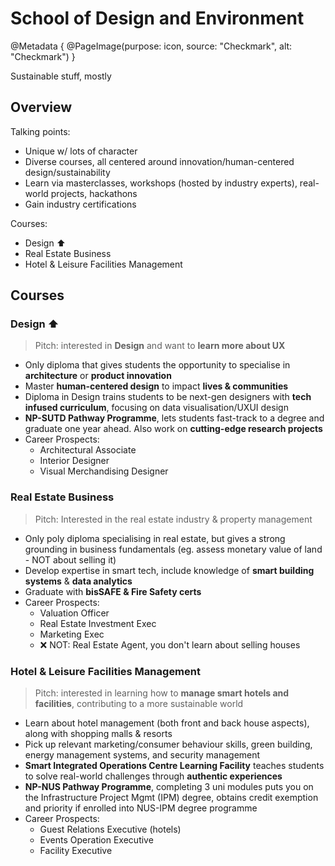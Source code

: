 # School of Design and Environment

@Metadata {
    @PageImage(purpose: icon, source: "Checkmark", alt: "Checkmark")
}

Sustainable stuff, mostly

## Overview

Talking points:
- Unique w/ lots of character
- Diverse courses, all centered around innovation/human-centered design/sustainability
- Learn via masterclasses, workshops (hosted by industry experts), real-world projects, hackathons
- Gain industry certifications

Courses:
- Design ⬆️
- Real Estate Business
- Hotel & Leisure Facilities Management

## Courses

### Design ⬆️

> Pitch: interested in **Design** and want to **learn more about UX**

- Only diploma that gives students the opportunity to specialise in **architecture** or **product innovation**
- Master **human-centered design** to impact **lives & communities**
- Diploma in Design trains students to be next-gen designers with **tech infused curriculum**, focusing
on data visualisation/UXUI design
- **NP-SUTD Pathway Programme**, lets students fast-track to a degree and graduate one year ahead. Also work on
**cutting-edge research projects**
- Career Prospects:
    - Architectural Associate
    - Interior Designer
    - Visual Merchandising Designer

### Real Estate Business

> Pitch: Interested in the real estate industry & property management

- Only poly diploma specialising in real estate, but gives a strong grounding in business fundamentals (eg. 
assess monetary value of land - NOT about selling it)
- Develop expertise in smart tech, include knowledge of **smart building systems** & **data analytics**
- Graduate with **bisSAFE & Fire Safety certs**
- Career Prospects:
    - Valuation Officer
    - Real Estate Investment Exec
    - Marketing Exec
    - ❌ NOT: Real Estate Agent, you don't learn about selling houses

### Hotel & Leisure Facilities Management

> Pitch: interested in learning how to **manage smart hotels and facilities**, contributing to a more sustainable world

- Learn about hotel management (both front and back house aspects), along with shopping malls & resorts
- Pick up relevant marketing/consumer behaviour skills, green building, energy management systems, and
security management
- **Smart Integrated Operations Centre Learning Facility** teaches students to solve real-world challenges
through **authentic experiences**
- **NP-NUS Pathway Programme**, completing 3 uni modules puts you on the Infrastructure Project Mgmt (IPM) degree,
obtains credit exemption and priority if enrolled into NUS-IPM degree programme
- Career Prospects:
    - Guest Relations Executive (hotels)
    - Events Operation Executive
    - Facility Executive

